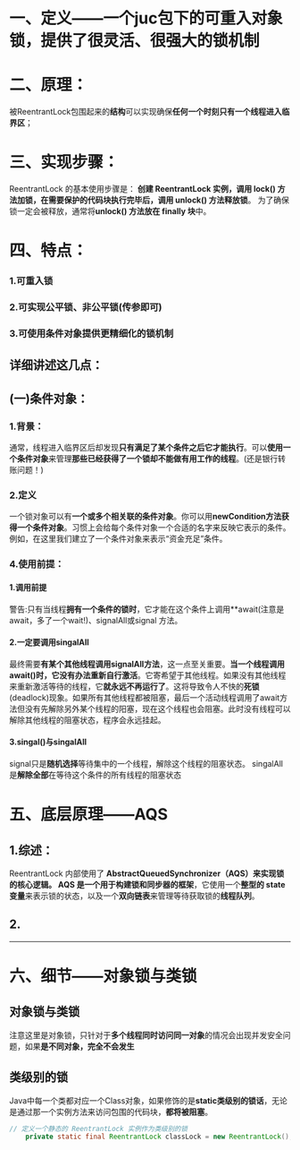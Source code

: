 # 一、定义——一个juc包下的可重入对象锁，提供了很灵活、很强大的锁机制

# 二、原理：
被ReentrantLock包围起来的**结构**可以实现确保**任何一个时刻只有一个线程进入临界区**；

# 三、实现步骤：
ReentrantLock 的基本使用步骤是：
**创建 ReentrantLock 实例，调用 lock() 方法加锁，在需要保护的代码块执行完毕后，调用 unlock() 方法释放锁**。
为了确保锁一定会被释放，通常将**unlock() 方法放在 finally 块**中。

# 四、特点：
### 1.可重入锁

### 2.可实现公平锁、非公平锁(传参即可)

### 3.可使用条件对象提供更精细化的锁机制

## 详细讲述这几点：

## (一)条件对象：
### 1.背景：
通常，线程进入临界区后却发现**只有满足了某个条件之后它才能执行**。可以**使用一个条件对象**来管理**那些已经获得了一个锁却不能做有用工作的线程**。(还是银行转账问题！)


### 2.定义
一个锁对象可以有**一个或多个相关联的条件对象**。你可以用**newCondition方法获得一个条件对象**。习惯上会给每个条件对象一个合适的名字来反映它表示的条件。例如，在这里我们建立了一个条件对象来表示“资金充足”条件。




### 4.使用前提：

#### 1.调用前提
 警告:只有当线程**拥有一个条件的锁时**，它才能在这个条件上调用**await(注意是await，多了一个wait!)、signalAll或signal 方法。

#### 2.一定要调用singalAll
 最终需要**有某个其他线程调用signalAll方法**，这一点至关重要。**当一个线程调用await()时，它没有办法重新自行激活**。它寄希望于其他线程。如果没有其他线程来重新激活等待的线程，它**就永远不再运行了**。这将导致令人不快的**死锁**(deadlock)现象。如果所有其他线程都被阻塞，最后一个活动线程调用了await方法但没有先解除另外某个线程的阳塞，现在这个线程也会阻塞。此时没有线程可以解除其他线程的阻塞状态，程序会永远挂起。

#### 3.singal()与singalAll
 signal只是**随机选择**等待集中的一个线程，解除这个线程的阻塞状态。
 singalAll是**解除全部**在等待这个条件的所有线程的阻塞状态


# 五、底层原理——AQS
## 1.综述：
ReentrantLock 内部使用了 **AbstractQueuedSynchronizer（AQS）**来实现锁的核心逻辑。
AQS 是一个用于**构建锁和同步器的框架**，它使用一个**整型的 state 变量**来表示锁的状态，以及一个**双向链表**来管理等待获取锁的**线程队列**。

## 2.




---
# 六、细节——对象锁与类锁

## 对象锁与类锁
 注意这里是对象锁，只针对于**多个线程同时访问同一对象**的情况会出现并发安全问题，如果**是不同对象，完全不会发生**
 
## 类级别的锁
  Java中每一个类都对应一个Class对象，如果修饰的是**static类级别的锁话**，无论是通过那一个实例方法来访问包围的代码块，**都将被阻塞**。

```java
// 定义一个静态的 ReentrantLock 实例作为类级别的锁
    private static final ReentrantLock classLock = new ReentrantLock();
```